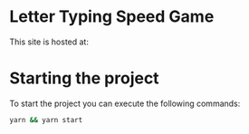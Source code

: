 # Letter Typing Speed Game
 
This site is hosted at:

# Starting the project

To start the project you can execute the following commands:

```bash
yarn && yarn start
```





